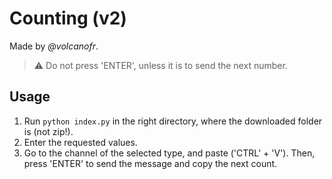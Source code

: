 # Counting (v2)

Made by *@volcanofr*.

> ⚠️ Do not press 'ENTER', unless it is to send the next number.

## Usage

1. Run `python index.py` in the right directory, where the downloaded folder is (not zip!).
2. Enter the requested values.
3. Go to the channel of the selected type, and paste ('CTRL' + 'V').
  Then, press 'ENTER' to send the message and copy the next count.